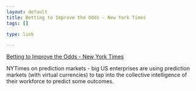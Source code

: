 ```yaml
--- 
layout: default
title: Betting to Improve the Odds - New York Times
tags: []

type: link

---
```

<a href="http://www.nytimes.com/2008/04/09/technology/techspecial/09predict.html?ref=techspecial">Betting to Improve the Odds - New York Times</a>

NYTimes on prediction markets - big US enterprises are using prediction markets (with virtual currencies) to tap into the collective intelligence of their workforce to predict some outcomes.
